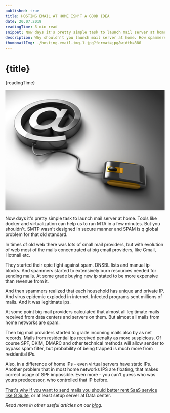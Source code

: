 ```yaml
---
published: true
title: HOSTING EMAIL AT HOME ISN'T A GOOD IDEA
date: 20.07.2019
readingTime: 3 min read
snippet: Now days it's pretty simple task to launch mail server at home. Tools like docker and virtualization can help us to run MTA in a few minutes. But you shouldn't. SMTP wasn't designed in secure manner and SPAM is q global problem for that old standard.
description: Why shouldn't you launch mail server at home. How spammers can use your IP. Penalties from providers. SaaS services and Data centers.
thumbnailImg: ./hosting-email-img-1.jpg?format=jpg&width=880
---
```


# {title}

{readingTime}

![hosting email server](./hosting-email-img-1.jpg?format=webp;jpg;png;avif&srcset&width=880)

Now days it's pretty simple task to launch mail server at home. Tools like docker and virtualization can help us to run MTA in a few minutes. But you shouldn't. SMTP wasn't designed in secure manner and SPAM is q global problem for that old standard.

In times of old web there was lots of small mail providers, but with evolution of web most of the mails concentrated at big email providers, like Gmail, Hotmail etc.

They started their epic fight against spam. DNSBL lists and manual ip blocks. And spammers started to extensively burn resources needed for sending mails. At some grade buying new ip stated to be more expensive than revenue from it.

And then spammers realized that each household has unique and private IP. And virus epidemic exploded in internet. Infected programs sent millions of mails. And it was legitimate ips.

At some point big mail providers calculated that almost all legitimate mails received from data centers and servers on them. But almost all mails from home networks are spam.

Then big mail providers started to grade incoming mails also by as net records. Mails from residential ips received penalty as more suspicious. Of course SPF, DKIM, DMARC and other technical methods will allow sender to bypass spam filter, but probability of being trapped is much more from residential iPs.

Also, in a difference of home iPs - even virtual servers have static IPs. Another problem that in most home networks IPS are floating, that makes correct usage of SPF impossible. Even more - you can't guess who was yours predecessor, who controlled that IP before.

[That's why if you want to send mails you should better rent SaaS service like G Suite](/blog/paid-g-suite-may-increase-email-bounce-rate), or at least setup server at Data center.

_Read more in other useful articles on our [blog](/blog)._
